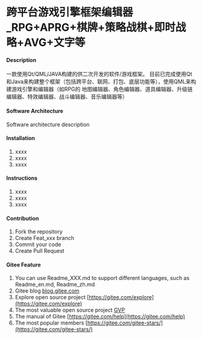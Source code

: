 # 跨平台游戏引擎框架编辑器_RPG+APRG+棋牌+策略战棋+即时战略+AVG+文字等

#### Description
一款使用Qt/QML/JAVA构建的供二次开发的软件/游戏框架。
目前已完成使用Qt和Java来构建整个框架（包括跨平台、联网、打包、底层功能等），使用QML来构建游戏引擎和编辑器（如RPG的 地图编辑器、角色编辑器、道具编辑器、升级链编辑器、特效编辑器、战斗编辑器、音乐编辑器等）

#### Software Architecture
Software architecture description

#### Installation

1.  xxxx
2.  xxxx
3.  xxxx

#### Instructions

1.  xxxx
2.  xxxx
3.  xxxx

#### Contribution

1.  Fork the repository
2.  Create Feat_xxx branch
3.  Commit your code
4.  Create Pull Request


#### Gitee Feature

1.  You can use Readme\_XXX.md to support different languages, such as Readme\_en.md, Readme\_zh.md
2.  Gitee blog [blog.gitee.com](https://blog.gitee.com)
3.  Explore open source project [https://gitee.com/explore](https://gitee.com/explore)
4.  The most valuable open source project [GVP](https://gitee.com/gvp)
5.  The manual of Gitee [https://gitee.com/help](https://gitee.com/help)
6.  The most popular members  [https://gitee.com/gitee-stars/](https://gitee.com/gitee-stars/)
